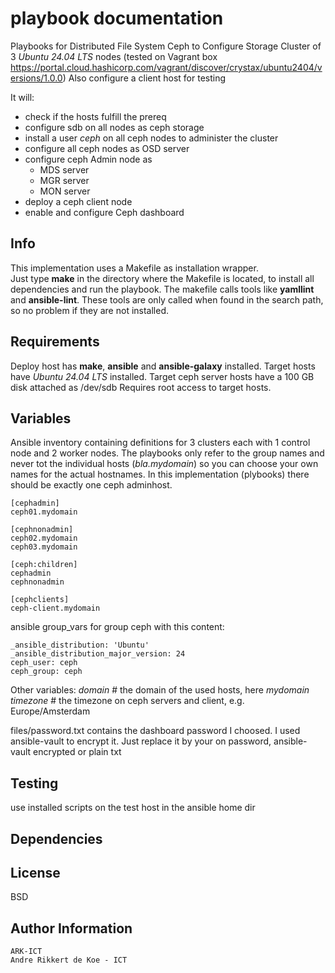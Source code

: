 playbook documentation
======================

Playbooks for Distributed File System Ceph to Configure Storage Cluster of 3 *Ubuntu 24.04 LTS* nodes 
(tested on Vagrant box https://portal.cloud.hashicorp.com/vagrant/discover/crystax/ubuntu2404/versions/1.0.0)
Also configure a client host for testing

It will:
- check if the hosts fulfill the prereq
- configure sdb on all nodes as ceph storage
- install a user *ceph* on all ceph nodes to administer the cluster
- configure all ceph nodes as OSD server
- configure ceph Admin node as
  - MDS server
  - MGR server
  - MON server
- deploy a ceph client node
- enable and configure Ceph dashboard

Info
----

This implementation uses a Makefile as installation wrapper.  
Just type **make** in the directory where the Makefile is located, to install all dependencies and run the playbook.
The makefile calls tools like **yamllint** and **ansible-lint**.
These tools are only called when found in the search path, so no problem if they are not installed.

Requirements
------------

Deploy host has **make**, **ansible** and **ansible-galaxy** installed.
Target hosts have *Ubuntu 24.04 LTS* installed.
Target ceph server hosts have a 100 GB disk attached as /dev/sdb
Requires root access to target hosts.

Variables
---------

Ansible inventory containing definitions for
3 clusters each with 1 control node and 2 worker nodes.
The playbooks only refer to the group names and never tot the individual hosts (*bla.mydomain*) so you can choose your own names for the actual hostnames.
In this implementation (plybooks) there should be exactly one ceph adminhost.

    [cephadmin]
    ceph01.mydomain

    [cephnonadmin]
    ceph02.mydomain
    ceph03.mydomain

    [ceph:children]
    cephadmin
    cephnonadmin

    [cephclients]
    ceph-client.mydomain

ansible group_vars for group ceph with this content:

    _ansible_distribution: 'Ubuntu'
    _ansible_distribution_major_version: 24
    ceph_user: ceph
    ceph_group: ceph

Other variables:
    *domain*	# the domain of the used hosts, here *mydomain*
    *timezone*  # the timezone on ceph servers and client, e.g. Europe/Amsterdam

files/password.txt contains the dashboard password I choosed.
I used ansible-vault to encrypt it.
Just replace it by your on password, ansible-vault encrypted or plain txt

Testing
-------

use installed scripts on the test host in the ansible home dir 

Dependencies
------------

License
-------

BSD

Author Information
------------------

    ARK-ICT
    Andre Rikkert de Koe - ICT
